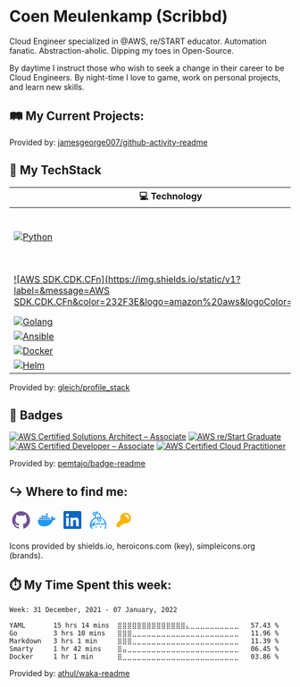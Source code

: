 # Coen Meulenkamp (Scribbd)

Cloud Engineer specialized in @AWS, re/START educator. Automation fanatic. Abstraction-aholic. Dipping my toes in Open-Source.

By daytime I instruct those who wish to seek a change in their career to be Cloud Engineers. By night-time I love to game, work on personal projects, and learn new skills.

## 🛤️ My Current Projects:
<!--START_SECTION:activity-->
<!--END_SECTION:activity-->

Provided by: [jamesgeorge007/github-activity-readme](https://github.com/jamesgeorge007/github-activity-readme)

## 🥞 My TechStack
<!-- START OF PROFILE STACK, DO NOT REMOVE -->
| 💻 **Technology** | 🚀 **Projects** |
| - | - |
| [![Python](https://img.shields.io/static/v1?label=&message=Python&color=3C78A9&logo=python&logoColor=FFFFFF)](https://www.python.org/) | [![gdocs-to-md-and-back](https://img.shields.io/static/v1?label=&message=gdocs-to-md-and-back%20(WIP)&color=000605&logo=github&logoColor=FFFFFF&labelColor=000605)](https://github.com/Scribbd/gdocs-to-md-and-back) [![NotSoQuickWordFinder](https://img.shields.io/static/v1?label=&message=NotSoQuickWordFinder&color=000605&logo=github&logoColor=FFFFFF&labelColor=000605)](https://github.com/Scribbd/NotSoQuickWordFinder) [![FizzBuzzGame](https://img.shields.io/static/v1?label=&message=FizzBuzzGame&color=000605&logo=github&logoColor=FFFFFF&labelColor=000605)](https://github.com/Scribbd/FizzBuzzGame) [![BirthdayParty](https://img.shields.io/static/v1?label=&message=BirthdayParty&color=000605&logo=github&logoColor=FFFFFF&labelColor=000605)](https://github.com/Scribbd/BirthdayParty) |
| [![AWS SDK.CDK.CFn](https://img.shields.io/static/v1?label=&message=AWS SDK.CDK.CFn&color=232F3E&logo=amazon%20aws&logoColor=FFFFFF)](https://aws.amazon.com/) | [![go-r53-ddns](https://img.shields.io/static/v1?label=&message=go-r53-ddns&color=000605&logo=github&logoColor=FFFFFF&labelColor=000605)](https://github.com/Scribbd/go-r53-ddns) [![tropical-chia](https://img.shields.io/static/v1?label=&message=tropical-chia%20(WIP)&color=000605&logo=github&logoColor=FFFFFF&labelColor=000605)](https://github.com/Scribbd/tropical-chia) [![TechGroundInAcountUser](https://img.shields.io/static/v1?label=&message=TechGroundInAcountUser&color=000605&logo=github&logoColor=FFFFFF&labelColor=000605)](https://github.com/Scribbd/TechGroundInAcountUser) |
| [![Golang](https://img.shields.io/static/v1?label=&message=Golang&color=7FD6EA&logo=go&logoColor=FFFFFF)](https://golang.org) | [![go-r53-ddns](https://img.shields.io/static/v1?label=&message=go-r53-ddns&color=000605&logo=github&logoColor=FFFFFF&labelColor=000605)](https://github.com/Scribbd/go-r53-ddns) |
| [![Ansible](https://img.shields.io/static/v1?label=&message=Ansible&color=EE0000&logo=ansible&logoColor=FFFFFF)](https://www.ansible.com/) | [![k8s-in-r7y-pi](https://img.shields.io/static/v1?label=&message=k8s-in-r7y-pi%20(WIP)&color=000605&logo=github&logoColor=FFFFFF&labelColor=000605)](https://github.com/Scribbd/k8s-in-r7y-pi) |
| [![Docker](https://img.shields.io/static/v1?label=&message=Docker&color=2496ED&logo=docker&logoColor=FFFFFF)](https://www.docker.com/) | [![chia-docker-slim](https://img.shields.io/static/v1?label=&message=chia-docker-slim&color=000605&logo=github&logoColor=FFFFFF&labelColor=000605)](https://github.com/Scribbd/chia-docker-slim) |
| [![Helm](https://img.shields.io/static/v1?label=&message=Helm&color=0F1689&logo=helm&logoColor=FFFFFF)](https://helm.sh/) | [![go-r53-ddns](https://img.shields.io/static/v1?label=&message=go-r53-ddns&color=000605&logo=github&logoColor=FFFFFF&labelColor=000605)](https://github.com/Scribbd/go-r53-ddns) |
<!-- END OF PROFILE STACK, DO NOT REMOVE -->

Provided by: [gleich/profile_stack](https://github.com/gleich/profile_stack)

## 📛 Badges
<!--START_SECTION:badges-->

[![AWS Certified Solutions Architect – Associate](https://images.credly.com/size/110x110/images/4bc21d8b-4afe-4fbd-9a90-a9de8bf7b240/AWS-SolArchitect-Associate-2020.png)](http://www.credly.com/badges/df935c7e-6ba9-4f79-97b8-539660930908 "AWS Certified Solutions Architect – Associate")
[![AWS re/Start Graduate](https://images.credly.com/size/110x110/images/eaba34f6-f0b2-47ec-a6b7-ff334f7d8a02/AWS-Restart-Graduate-Badge-Foundational.png)](http://www.credly.com/badges/b6947f21-a85f-415b-81e6-9158d469191c "AWS re/Start Graduate")
[![AWS Certified Developer – Associate](https://images.credly.com/size/110x110/images/598f6ac6-2dbd-4394-8ae4-943b2f4c43ea/AWS-Developer-Associate-2020.png)](http://www.credly.com/badges/1dbb980b-4915-4e46-8fd7-41f627c5cd1b "AWS Certified Developer – Associate")
[![AWS Certified Cloud Practitioner](https://images.credly.com/size/110x110/images/68468004-5a85-4f3b-bc58-590773979486/AWS-CloudPractitioner-2020.png)](http://www.credly.com/badges/a2d27e7f-d6ef-47f3-b45c-18fb605a5404 "AWS Certified Cloud Practitioner")
<!--END_SECTION:badges-->

Provided by: [pemtajo/badge-readme](https://github.com/pemtajo/badge-readme)

## ↪️ Where to find me:
<html>
<style>svg { width:32px; padding:5px}</style>
<a href="https://github.com/Scribbd"><svg role="img" viewBox="0 0 24 24" xmlns="http://www.w3.org/2000/svg"><title>GitHub</title><path fill="#6e5494" d="M12 .297c-6.63 0-12 5.373-12 12 0 5.303 3.438 9.8 8.205 11.385.6.113.82-.258.82-.577 0-.285-.01-1.04-.015-2.04-3.338.724-4.042-1.61-4.042-1.61C4.422 18.07 3.633 17.7 3.633 17.7c-1.087-.744.084-.729.084-.729 1.205.084 1.838 1.236 1.838 1.236 1.07 1.835 2.809 1.305 3.495.998.108-.776.417-1.305.76-1.605-2.665-.3-5.466-1.332-5.466-5.93 0-1.31.465-2.38 1.235-3.22-.135-.303-.54-1.523.105-3.176 0 0 1.005-.322 3.3 1.23.96-.267 1.98-.399 3-.405 1.02.006 2.04.138 3 .405 2.28-1.552 3.285-1.23 3.285-1.23.645 1.653.24 2.873.12 3.176.765.84 1.23 1.91 1.23 3.22 0 4.61-2.805 5.625-5.475 5.92.42.36.81 1.096.81 2.22 0 1.606-.015 2.896-.015 3.286 0 .315.21.69.825.57C20.565 22.092 24 17.592 24 12.297c0-6.627-5.373-12-12-12"/></svg></a>
<a href="https://hub.docker.com/u/scribbd"><svg role="img" viewBox="0 0 24 24" xmlns="http://www.w3.org/2000/svg"><title>Docker</title><path fill="#2496ED" d="M13.983 11.078h2.119a.186.186 0 00.186-.185V9.006a.186.186 0 00-.186-.186h-2.119a.185.185 0 00-.185.185v1.888c0 .102.083.185.185.185m-2.954-5.43h2.118a.186.186 0 00.186-.186V3.574a.186.186 0 00-.186-.185h-2.118a.185.185 0 00-.185.185v1.888c0 .102.082.185.185.185m0 2.716h2.118a.187.187 0 00.186-.186V6.29a.186.186 0 00-.186-.185h-2.118a.185.185 0 00-.185.185v1.887c0 .102.082.185.185.186m-2.93 0h2.12a.186.186 0 00.184-.186V6.29a.185.185 0 00-.185-.185H8.1a.185.185 0 00-.185.185v1.887c0 .102.083.185.185.186m-2.964 0h2.119a.186.186 0 00.185-.186V6.29a.185.185 0 00-.185-.185H5.136a.186.186 0 00-.186.185v1.887c0 .102.084.185.186.186m5.893 2.715h2.118a.186.186 0 00.186-.185V9.006a.186.186 0 00-.186-.186h-2.118a.185.185 0 00-.185.185v1.888c0 .102.082.185.185.185m-2.93 0h2.12a.185.185 0 00.184-.185V9.006a.185.185 0 00-.184-.186h-2.12a.185.185 0 00-.184.185v1.888c0 .102.083.185.185.185m-2.964 0h2.119a.185.185 0 00.185-.185V9.006a.185.185 0 00-.184-.186h-2.12a.186.186 0 00-.186.186v1.887c0 .102.084.185.186.185m-2.92 0h2.12a.185.185 0 00.184-.185V9.006a.185.185 0 00-.184-.186h-2.12a.185.185 0 00-.184.185v1.888c0 .102.082.185.185.185M23.763 9.89c-.065-.051-.672-.51-1.954-.51-.338.001-.676.03-1.01.087-.248-1.7-1.653-2.53-1.716-2.566l-.344-.199-.226.327c-.284.438-.49.922-.612 1.43-.23.97-.09 1.882.403 2.661-.595.332-1.55.413-1.744.42H.751a.751.751 0 00-.75.748 11.376 11.376 0 00.692 4.062c.545 1.428 1.355 2.48 2.41 3.124 1.18.723 3.1 1.137 5.275 1.137.983.003 1.963-.086 2.93-.266a12.248 12.248 0 003.823-1.389c.98-.567 1.86-1.288 2.61-2.136 1.252-1.418 1.998-2.997 2.553-4.4h.221c1.372 0 2.215-.549 2.68-1.009.309-.293.55-.65.707-1.046l.098-.288Z"/></svg></a>
<a href="https://www.linkedin.com/in/coen-meulenkamp-88767031/"><svg role="img" viewBox="0 0 24 24" xmlns="http://www.w3.org/2000/svg"><title>LinkedIn</title><path fill="#0A66C2" d="M20.447 20.452h-3.554v-5.569c0-1.328-.027-3.037-1.852-3.037-1.853 0-2.136 1.445-2.136 2.939v5.667H9.351V9h3.414v1.561h.046c.477-.9 1.637-1.85 3.37-1.85 3.601 0 4.267 2.37 4.267 5.455v6.286zM5.337 7.433c-1.144 0-2.063-.926-2.063-2.065 0-1.138.92-2.063 2.063-2.063 1.14 0 2.064.925 2.064 2.063 0 1.139-.925 2.065-2.064 2.065zm1.782 13.019H3.555V9h3.564v11.452zM22.225 0H1.771C.792 0 0 .774 0 1.729v20.542C0 23.227.792 24 1.771 24h20.451C23.2 24 24 23.227 24 22.271V1.729C24 .774 23.2 0 22.222 0h.003z"/></svg></a>
<a href="https://keybase.io/scribbd"><svg role="img" viewBox="0 0 24 24" xmlns="http://www.w3.org/2000/svg"><title>Keybase</title><path fill="#33A0FF" d="M10.445 21.372a.953.953 0 1 1-.955-.954c.524 0 .951.43.951.955m5.923-.001a.953.953 0 1 1-.958-.954c.526 0 .954.43.954.955m4.544-9.16l-.156-.204c-.046-.06-.096-.116-.143-.175-.045-.06-.094-.113-.141-.169-.104-.12-.21-.239-.32-.359l-.075-.08-.091-.099-.135-.13c-.015-.019-.032-.035-.05-.054a10.87 10.87 0 0 0-3.955-2.504l-.23-.078.035-.083a4.109 4.109 0 0 0-.12-3.255 4.11 4.11 0 0 0-2.438-2.16c-.656-.216-1.23-.319-1.712-.305-.033-.105-.1-.577.496-1.848L10.662 0l-.287.399c-.33.455-.648.895-.945 1.328a1.857 1.857 0 0 0-1.245-.58L6.79 1.061h-.012c-.033-.003-.07-.003-.104-.003-.99 0-1.81.771-1.87 1.755l-.088 1.402v.003a1.876 1.876 0 0 0 1.755 1.98l1.002.06c-.065.84.073 1.62.405 2.306a11.28 11.28 0 0 0-3.66 2.484C.912 14.392.912 18.052.912 20.995v1.775l1.305-1.387c.266.93.652 1.807 1.145 2.615H5.06a9.197 9.197 0 0 1-1.68-3.848l1.913-2.03-.985 3.09 1.74-1.267c3.075-2.234 6.745-2.75 10.91-1.53 1.806.533 3.56.04 4.474-1.256l.104-.165c.09.498.14.998.14 1.496 0 1.563-.254 3.687-1.38 5.512h1.612c.776-1.563 1.181-3.432 1.181-5.512-.001-2.2-.786-4.421-2.184-6.274zM8.894 6.192c.122-1.002.577-1.949 1.23-2.97a1.36 1.36 0 0 0 1.283.749c.216-.008.604.025 1.233.232a2.706 2.706 0 0 1 1.608 1.425c.322.681.349 1.442.079 2.15a2.69 2.69 0 0 1-.806 1.108l-.408-.502-.002-.003a1.468 1.468 0 0 0-2.06-.205c-.334.27-.514.66-.534 1.058-1.2-.54-1.8-1.643-1.628-3.04zm4.304 5.11l-.52.425a.228.228 0 0 1-.323-.032l-.11-.135a.238.238 0 0 1 .034-.334l.51-.42-1.056-1.299a.307.307 0 0 1 .044-.436.303.303 0 0 1 .435.041l2.963 3.646a.309.309 0 0 1-.168.499.315.315 0 0 1-.31-.104l-.295-.365-1.045.854a.244.244 0 0 1-.154.055.237.237 0 0 1-.186-.09l-.477-.58a.24.24 0 0 1 .035-.335l1.05-.858-.425-.533zM7.752 4.866l-1.196-.075a.463.463 0 0 1-.435-.488l.09-1.4a.462.462 0 0 1 .461-.437h.024l1.401.091a.459.459 0 0 1 .433.488l-.007.101a9.27 9.27 0 0 0-.773 1.72zm12.525 11.482c-.565.805-1.687 1.08-2.924.718-3.886-1.141-7.397-.903-10.469.7l1.636-5.122-5.29 5.609c.098-3.762 2.452-6.967 5.757-8.312.471.373 1.034.66 1.673.841.16.044.322.074.48.102a1.41 1.41 0 0 0 .21 1.408l.075.09c-.172.45-.105.975.221 1.374l.476.582a1.39 1.39 0 0 0 1.079.513c.32 0 .635-.111.886-.314l.285-.232c.174.074.367.113.566.113a1.45 1.45 0 0 0 .928-.326c.623-.51.72-1.435.209-2.06l-1.67-2.057a4.07 4.07 0 0 0 .408-.38c.135.036.27.077.4.12.266.096.533.197.795.314a9.55 9.55 0 0 1 2.77 1.897c.03.03.06.055.086.083l.17.176c.038.039.076.079.11.12.08.085.16.175.24.267l.126.15c.045.053.086.104.13.16l.114.15c.04.05.079.102.117.154.838 1.149.987 2.329.404 3.157v.005zM7.718 4.115l-.835-.05.053-.836.834.051z"/></svg></a>
<a href="https://keybase.io/scribbd/pgp_keys.asc"><svg xmlns="http://www.w3.org/2000/svg" class="h-5 w-5" viewBox="0 0 20 20" fill="#F7B500"><title>Get my Public Keys</title><path fill-rule="evenodd" d="M18 8a6 6 0 01-7.743 5.743L10 14l-1 1-1 1H6v2H2v-4l4.257-4.257A6 6 0 1118 8zm-6-4a1 1 0 100 2 2 2 0 012 2 1 1 0 102 0 4 4 0 00-4-4z" clip-rule="evenodd" /></svg></a>
</html>

Icons provided by shields.io, heroicons.com (key), simpleicons.org (brands).

## ⏱️ My Time Spent this week:
<!--START_SECTION:waka-->
```text
Week: 31 December, 2021 - 07 January, 2022

YAML       15 hrs 14 mins  ⣿⣿⣿⣿⣿⣿⣿⣿⣿⣿⣿⣿⣿⣿⣄⣀⣀⣀⣀⣀⣀⣀⣀⣀⣀   57.43 % 
Go         3 hrs 10 mins   ⣿⣿⣿⣀⣀⣀⣀⣀⣀⣀⣀⣀⣀⣀⣀⣀⣀⣀⣀⣀⣀⣀⣀⣀⣀   11.96 % 
Markdown   3 hrs 1 min     ⣿⣿⣿⣀⣀⣀⣀⣀⣀⣀⣀⣀⣀⣀⣀⣀⣀⣀⣀⣀⣀⣀⣀⣀⣀   11.39 % 
Smarty     1 hr 42 mins    ⣿⣤⣀⣀⣀⣀⣀⣀⣀⣀⣀⣀⣀⣀⣀⣀⣀⣀⣀⣀⣀⣀⣀⣀⣀   06.45 % 
Docker     1 hr 1 min      ⣿⣀⣀⣀⣀⣀⣀⣀⣀⣀⣀⣀⣀⣀⣀⣀⣀⣀⣀⣀⣀⣀⣀⣀⣀   03.86 % 
```
<!--END_SECTION:waka-->

Provided by: [athul/waka-readme](https://github.com/athul/waka-readme)